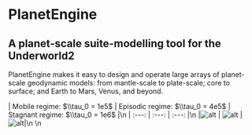 # PlanetEngine
## A planet-scale suite-modelling tool for the Underworld2

PlanetEngine makes it easy to design and operate large arrays of planet-scale geodynamic models: from mantle-scale to plate-scale; core to surface; and Earth to Mars, Venus, and beyond.

| Mobile regime: $\\tau_0 = 1e5$ | Episodic regime: $\\tau_0 = 4e5$ | Stagnant regime: $\\tau_0 = 1e6$ |\n
| :---: | :---: | :---: |\n
|![alt](https://github.com/rsbyrne/demonstration/blob/master/MS98_demo/mobile/fig.gif) | ![alt](https://github.com/rsbyrne/demonstration/blob/master/MS98_demo/episodic/fig.gif) | ![alt](https://github.com/rsbyrne/demonstration/blob/master/MS98_demo/stagnant/fig.gif)|\n
\n
